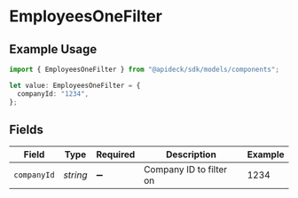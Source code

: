 # EmployeesOneFilter

## Example Usage

```typescript
import { EmployeesOneFilter } from "@apideck/sdk/models/components";

let value: EmployeesOneFilter = {
  companyId: "1234",
};
```

## Fields

| Field                   | Type                    | Required                | Description             | Example                 |
| ----------------------- | ----------------------- | ----------------------- | ----------------------- | ----------------------- |
| `companyId`             | *string*                | :heavy_minus_sign:      | Company ID to filter on | 1234                    |
